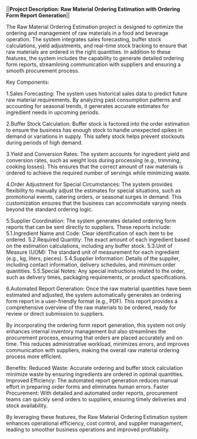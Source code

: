 
||**Project Description: Raw Material Ordering Estimation with Ordering Form Report Generation**||

The Raw Material Ordering Estimation project is designed to optimize the ordering and management of raw materials in a food and beverage operation. The system integrates sales forecasting, buffer stock calculations, yield adjustments, and real-time stock tracking to ensure that raw materials are ordered in the right quantities. In addition to these features, the system includes the capability to generate detailed ordering form reports, streamlining communication with suppliers and ensuring a smooth procurement process.

Key Components:

1.Sales Forecasting: The system uses historical sales data to predict future raw material requirements. By analyzing past consumption patterns and accounting for seasonal trends, it generates accurate estimates for ingredient needs in upcoming periods.

2.Buffer Stock Calculation: Buffer stock is factored into the order estimation to ensure the business has enough stock to handle unexpected spikes in demand or variations in supply. This safety stock helps prevent stockouts during periods of high demand.

3.Yield and Conversion Rates: The system accounts for ingredient yield and conversion rates, such as weight loss during processing (e.g., trimming, cooking losses). This ensures that the correct amount of raw materials is ordered to achieve the required number of servings while minimizing waste.

4.Order Adjustment for Special Circumstances: The system provides flexibility to manually adjust the estimates for special situations, such as promotional events, catering orders, or seasonal surges in demand. This customization ensures that the business can accommodate varying needs beyond the standard ordering logic.

5.Supplier Coordination: The system generates detailed ordering form reports that can be sent directly to suppliers. These reports include:
5.1.Ingredient Name and Code: Clear identification of each item to be ordered.
5.2.Required Quantity: The exact amount of each ingredient based on the estimation calculations, including any buffer stock.
5.3.Unit of Measure (UOM): The standard unit of measurement for each ingredient (e.g., kg, liters, pieces).
5.4.Supplier Information: Details of the supplier, including contact information, delivery schedules, and minimum order quantities.
5.5.Special Notes: Any special instructions related to the order, such as delivery times, packaging requirements, or product specifications.

6.Automated Report Generation: Once the raw material quantities have been estimated and adjusted, the system automatically generates an ordering form report in a user-friendly format (e.g., PDF). This report provides a comprehensive overview of the raw materials to be ordered, ready for review or direct submission to suppliers.

By incorporating the ordering form report generation, this system not only enhances internal inventory management but also streamlines the procurement process, ensuring that orders are placed accurately and on time. This reduces administrative workload, minimizes errors, and improves communication with suppliers, making the overall raw material ordering process more efficient.

Benefits:
Reduced Waste: Accurate ordering and buffer stock calculation minimize waste by ensuring ingredients are ordered in optimal quantities.
Improved Efficiency: The automated report generation reduces manual effort in preparing order forms and eliminates human errors.
Faster Procurement: With detailed and automated order reports, procurement teams can quickly send orders to suppliers, ensuring timely deliveries and stock availability.

By leveraging these features, the Raw Material Ordering Estimation system enhances operational efficiency, cost control, and supplier management, leading to smoother business operations and improved profitability.

